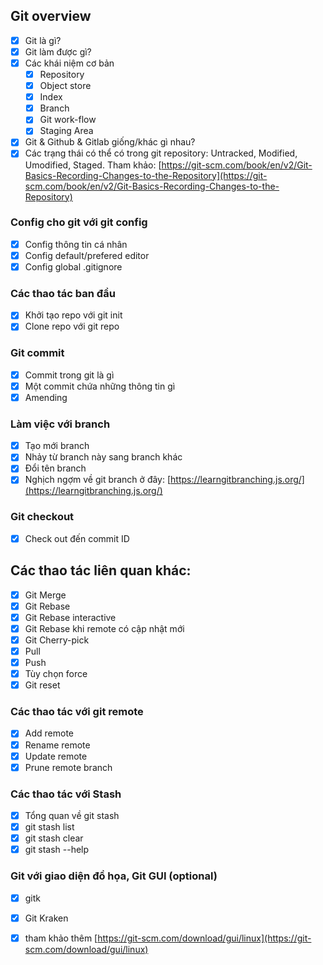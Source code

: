 ## Git overview

- [x] Git là gì?
- [x] Git làm được gì?
- [x] Các khái niệm cơ bản
    - [x] Repository
    - [x] Object store
    - [x] Index
    - [x] Branch
    - [x] Git work-flow
    - [x] Staging Area
- [x] Git & Github & Gitlab giống/khác gì nhau?
- [x] Các trạng thái có thể có trong git repository: Untracked, Modified, Umodified, Staged. Tham khảo: [https://git-scm.com/book/en/v2/Git-Basics-Recording-Changes-to-the-Repository](https://git-scm.com/book/en/v2/Git-Basics-Recording-Changes-to-the-Repository)

### Config cho git với git config

- [x] Config thông tin cá nhân
- [x] Config default/prefered editor
- [x] Config global .gitignore

### Các thao tác ban đầu

- [x] Khởi tạo repo với git init
- [x] Clone repo với git repo

### Git commit

- [x] Commit trong git là gì
- [x] Một commit chứa những thông tin gì
- [x] Amending

### Làm việc với branch

- [x] Tạo mới branch
- [x] Nhảy từ branch này sang branch khác
- [x] Đổi tên branch
- [x] Nghịch ngợm về git branch ở đây: [https://learngitbranching.js.org/](https://learngitbranching.js.org/)

### Git checkout

- [x] Check out đến commit ID

## Các thao tác liên quan khác:

- [x] Git Merge
- [x] Git Rebase
- [x] Git Rebase interactive
- [x] Git Rebase khi remote có cập nhật mới
- [x] Git Cherry-pick
- [x] Pull
- [x] Push
- [x] Tùy chọn force
- [x] Git reset

### Các thao tác với git remote

- [x] Add remote
- [x] Rename remote
- [x] Update remote
- [x] Prune remote branch

### Các thao tác với Stash

- [x] Tổng quan về git stash
- [x] git stash list
- [x] git stash clear
- [x] git stash --help

### Git với giao diện đồ họa, Git GUI (optional)

- [x] gitk
- [x] Git Kraken
- [x] tham khảo thêm [https://git-scm.com/download/gui/linux](https://git-scm.com/download/gui/linux)

